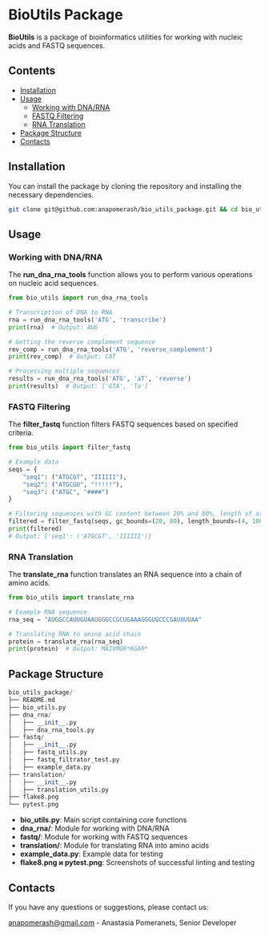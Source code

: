 # BioUtils Package

**BioUtils** is a package of bioinformatics utilities for working with nucleic acids and FASTQ sequences.

## Contents

- [Installation](#installation)
- [Usage](#usage)
  - [Working with DNA/RNA](#working-with-DNA-RNA)
  - [FASTQ Filtering](#fastq-filtering)
  - [RNA Translation](#rna-translation)
- [Package Structure](#package-structure)
- [Contacts](#contacts)

## Installation

You can install the package by cloning the repository and installing the necessary dependencies.

```bash
git clone git@github.com:anapomerash/bio_utils_package.git && cd bio_utils_package
```
## Usage

### Working with DNA/RNA

The **run_dna_rna_tools** function allows you to perform various operations on nucleic acid sequences.

```python
from bio_utils import run_dna_rna_tools

# Transcription of DNA to RNA
rna = run_dna_rna_tools('ATG', 'transcribe')
print(rna)  # Output: AUG

# Getting the reverse complement sequence
rev_comp = run_dna_rna_tools('ATG', 'reverse_complement')
print(rev_comp)  # Output: CAT

# Processing multiple sequences
results = run_dna_rna_tools('ATG', 'aT', 'reverse')
print(results)  # Output: ['GTA', 'Ta']

```

### FASTQ Filtering

The **filter_fastq** function filters FASTQ sequences based on specified criteria.

```python
from bio_utils import filter_fastq

# Example data
seqs = {
    "seq1": ("ATGCGT", "IIIIII"),
    "seq2": ("ATGCGU", "!!!!!"),
    "seq3": ("ATGC", "####")
}

# Filtering sequences with GC content between 20% and 80%, length of at least 4, and average quality >= 30
filtered = filter_fastq(seqs, gc_bounds=(20, 80), length_bounds=(4, 100), quality_threshold=30)
print(filtered)
# Output: {'seq1': ('ATGCGT', 'IIIIII')}
```

### RNA Translation

The **translate_rna** function translates an RNA sequence into a chain of amino acids.

```python
from bio_utils import translate_rna

# Example RNA sequence
rna_seq = "AUGGCCAUUGUAAUGGGCCGCUGAAAGGGUGCCCGAUUUUAA"

# Translating RNA to amino acid chain
protein = translate_rna(rna_seq)
print(protein)  # Output: MAIVMGR*KGAR*
```

## Package Structure

```python
bio_utils_package/
├── README.md
├── bio_utils.py
├── dna_rna/
│   ├── __init__.py
│   ├── dna_rna_tools.py
├── fastq/
│   ├── __init__.py
│   ├── fastq_utils.py
│   ├── fastq_filtrator_test.py
│   ├── example_data.py
├── translation/
│   ├── __init__.py
│   ├── translation_utils.py
├── flake8.png
└── pytest.png
```

- **bio_utils.py**: Main script containing core functions
- **dna_rna/**: Module for working with DNA/RNA
- **fastq/**: Module for working with FASTQ sequences
- **translation/**: Module for translating RNA into amino acids
- **example_data.py**: Example data for testing
- **flake8.png и pytest.png**: Screenshots of successful linting and testing

## Contacts
If you have any questions or suggestions, please contact us:

anapomerash@gmail.com - Anastasia Pomeranets, Senior Developer
